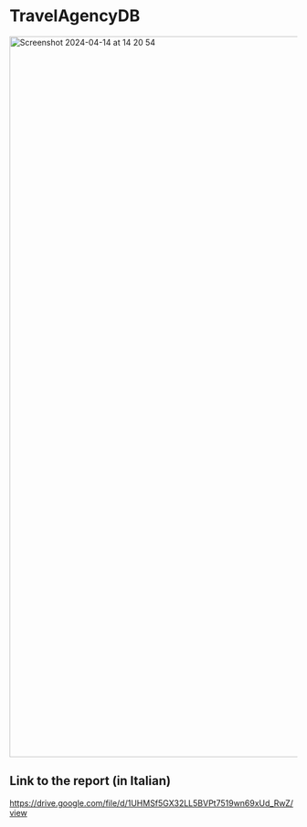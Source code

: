 # TravelAgencyDB
<img width="1262" alt="Screenshot 2024-04-14 at 14 20 54" src="https://github.com/al3ssandrocaruso/TravelAgencyDB/assets/92364264/39207067-8bc1-427c-8259-078ab2501932">

## Link to the report (in Italian)
https://drive.google.com/file/d/1UHMSf5GX32LL5BVPt7519wn69xUd_RwZ/view
